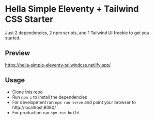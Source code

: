 # Hella Simple Eleventy + Tailwind CSS Starter

Just 2 dependencies, 2 npm scripts, and 1 Tailwind UI freebie to get you started.

## Preview
https://hella-simple-eleventy-tailwindcss.netlify.app/

## Usage
- Clone this repo
- Run `npm i` to install the dependencies
- For development run `npm run serve` and point your browser to http://localhost:8080/
- For production run `npm run build` 
